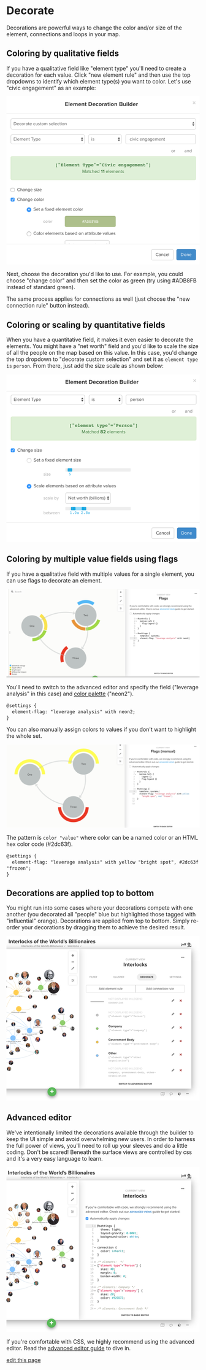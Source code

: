 # Decorate

Decorations are powerful ways to change the color and/or size of the element, connections and loops in your map.

## Coloring by qualitative fields

If you have a qualitative field like "element type" you'll need to create a decoration for each value. Click "new element rule" and then use the top dropdowns to identify which element type(s) you want to color. Let's use "civic engagement" as an example:

<img src="../images/introduction-decorate.png" alt="element decoration builder">

Next, choose the decoration you'd like to use. For example, you could choose "change color" and then set the color as green (try using #ADB8FB instead of standard green).

The same process applies for connections as well (just choose the "new connection rule" button instead).

## Coloring or scaling by quantitative fields

When you have a quantitative field, it makes it even easier to decorate the elements. You might have a "net worth" field and you'd like to scale the size of all the people on the map based on this value. In this case, you'd change the top dropdown to "decorate custom selection" and set it as `element type` `is` `person`. From there, just add the size scale as shown below:

![quantitative scale](/images/quantitative-scale.png)

## Coloring by multiple value fields using flags

If you have a qualitative field with multiple values for a single element, you can use flags to decorate an element.

<img src="../images/flags-auto.png" alt="flag decorations">

You'll need to switch to the advanced editor and specify the field ("leverage analysis" in this case) and [color palette](./color-reference.html) ("neon2").

```
@settings {
  element-flag: "leverage analysis" with neon2;
}
```

You can also manually assign colors to values if you don't want to highlight the whole set.

<img src="../images/flags-manual.png" alt="flag decorations">

The pattern is `color "value"` where color can be a named color or an HTML hex color code (#2dc63f).

```
@settings {
  element-flag: "leverage analysis" with yellow "bright spot", #2dc63f "frozen";
}
```


## Decorations are applied top to bottom

You might run into some cases where your decorations compete with one another (you decorated all "people" blue but highlighted those tagged with "influential" orange). Decorations are applied from top to bottom. Simply re-order your decorations by dragging them to achieve the desired result.

<img src="../images/decoration-order.png" class="plain">

## Advanced editor

We've intentionally limited the decorations available through the builder to keep the UI simple
and avoid overwhelming new users. In order to harness the full power of views, you'll need to roll up your sleeves and do a little coding. Don't be scared! Beneath the surface views are controlled by css and it's a very easy language to learn.

![default view](/images/advanced-editor.png)

If you're comfortable with CSS, we highly recommend using the advanced editor. Read the [advanced editor guide](./views-advanced.md) to dive in.

<span class="edit-link"><a href="https://github.com/kumu/docs/blob/master/guides/decorate.md" target="_blank"><i class="fa fa-github"></i> edit this page</a></span>
